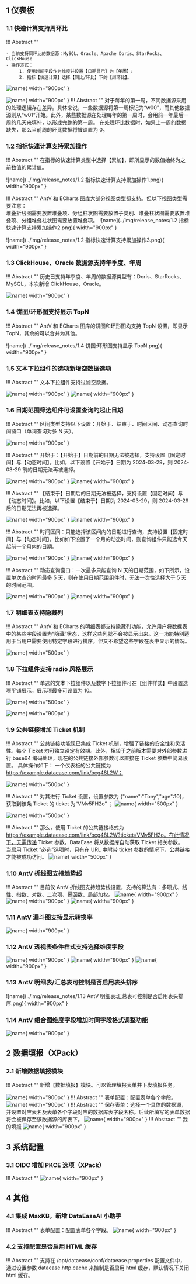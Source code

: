 ## 1 仪表板
### 1.1 快速计算支持周环比
!!! Abstract ""

    - 当前支持周环比的数据源：MySQL、Oracle、Apache Doris、StarRocks、ClickHouse
    - 操作方式：
         1. 使用时间字段作为维度并设置【日期显示】为【年周】；
         2. 指标【快速计算】选择【同比/环比】下的【周环比】。

![name](../img/release_notes/1.1%20快速计算支持周环比1.png){ width="900px" }

![name](../img/release_notes/1.1%20快速计算支持周环比2.png){ width="900px" }
!!! Abstract ""
    对于每年的第一周，不同数据源采用的处理逻辑存在差异。具体来说，一些数据源将第一周标记为“w00”，而其他数据源则从“w01”开始。此外，某些数据源在处理每年的第一周时，会用前一年最后一周的几天来填补，以形成完整的第一周。
    在处理环比数据时，如果上一周的数据缺失，那么当前周的环比数据将被设置为 0。

### 1.2 指标快速计算支持累加操作
!!! Abstract ""
    在指标的快速计算类型中选择【累加】，即所显示的数值始终为之前数值的累计值。

![name](../img/release_notes/1.2 指标快速计算支持累加操作1.png){ width="900px" }

!!! Abstract ""
    AntV 和 ECharts 图库大部分视图类型都支持。但以下视图类型需要注意：  
    堆叠折线图需要放置堆叠项、分组柱状图需要放置子类别、堆叠柱状图需要放置堆叠项、分组堆叠柱状图需要放置堆叠项。
![name](../img/release_notes/1.2 指标快速计算支持累加操作2.png){ width="900px" }

![name](../img/release_notes/1.2 指标快速计算支持累加操作3.png){ width="900px" }

### 1.3 ClickHouse、Oracle 数据源支持年季度、年周
!!! Abstract ""
    历史已支持年季度、年周的数据源类型有：Doris、StarRocks、MySQL，本次新增 ClickHouse、Oracle。

![name](../img/release_notes/1.3%20ClickHouse、Oracle%20数据源支持年季度、年周.png){ width="900px" }

### 1.4 饼图/环形图支持显示 TopN
!!! Abstract ""
    AntV 和 ECharts 图库的饼图和环形图均支持 TopN 设置，即显示 TopN，其余的可以合并为其他。

![name](../img/release_notes/1.4 饼图:环形图支持显示 TopN.png){ width="900px" }


### 1.5 文本下拉组件的选项新增空数据选项
!!! Abstract ""
    文本下拉组件支持过滤空数据。

![name](../img/release_notes/1.5%20文本下拉组件的选项新增空数据选项1.png){ width="900px" }
![name](../img/release_notes/1.5%20文本下拉组件的选项新增空数据选项2.png){ width="900px" }


### 1.6 日期范围筛选组件可设置查询的起止日期
!!! Abstract ""
    区间类型支持以下设置：开始于、结束于、时间区间、动态查询时间窗口（单词查询对多 N 天）。

![name](../img/release_notes/1.6%20日期范围筛选组件可设置查询的起止日期1.png){ width="900px" }

!!! Abstract ""
    开始于：【开始于】日期前的日期无法被选择，支持设置【固定时间】与【动态时间】。比如，以下设置【开始于】日期为 2024-03-29，则 2024-03-29 前的日期无法再被选择。

![name](../img/release_notes/1.6%20日期范围筛选组件可设置查询的起止日期2.png){ width="900px" }
![name](../img/release_notes/1.6%20日期范围筛选组件可设置查询的起止日期3.png){ width="900px" }

!!! Abstract ""
    【结束于】日期后的日期无法被选择，支持设置【固定时间】与【动态时间】。比如，以下设置【结束于】日期为 2024-03-29，则 2024-03-29 后的日期无法再被选择。

![name](../img/release_notes/1.6%20日期范围筛选组件可设置查询的起止日期4.png){ width="900px" }
![name](../img/release_notes/1.6%20日期范围筛选组件可设置查询的起止日期5.png){ width="900px" }

!!! Abstract ""
    时间区间：只能选择该区间内的日期进行查询，支持设置【固定时间】与【动态时间】。比如如下设置了一个月的动态时间，则查询组件只能选今天起前一个月内的日期。

![name](../img/release_notes/1.6%20日期范围筛选组件可设置查询的起止日期6.png){ width="900px" }
![name](../img/release_notes/1.6%20日期范围筛选组件可设置查询的起止日期7.png){ width="900px" }

!!! Abstract ""
    动态查询窗口：一次最多只能查询 N 天的日期范围，如下所示，设置单次查询时间最多 5 天，则在使用日期范围组件时，无法一次性选择大于 5 天的时间范围。
    
![name](../img/release_notes/1.6%20日期范围筛选组件可设置查询的起止日期8.png){ width="900px" }
![name](../img/release_notes/1.6%20日期范围筛选组件可设置查询的起止日期9.png){ width="900px" }

### 1.7 明细表支持隐藏列
!!! Abstract ""
    AntV 和 ECharts 的明细表都支持隐藏列功能，允许用户将数据表中的某些字段设置为“隐藏”状态，这样这些列就不会被显示出来。这一功能特别适用于当用户需要使用特定字段进行排序，但又不希望这些字段在表中显示的情况。

![name](../img/release_notes/1.7%20明细表支持隐藏列1.png){ width="500px" }

### 1.8 下拉组件支持 radio 风格展示
!!! Abstract ""
    单选的文本下拉组件以及数字下拉组件可在【组件样式】中设置选项平铺展示，展示项最多可设置为 10。

![name](../img/release_notes/1.8%20下拉组件支持%20radio%20风格展示.png){ width="500px" }

![name](../img/release_notes/1.8%20下拉组件支持%20radio%20风格展示2.png){ width="900px" }

### 1.9 公共链接增加 Ticket 机制
!!! Abstract ""
    公共链接功能现已集成 Ticket 机制，增强了链接的安全性和灵活性。每个 Ticket 均可独立设定有效期。此外，相较于之前版本需要对外部参数进行 base64 编码处理，现在的公共链接外部参数可以直接在 Ticket 参数中简易设置。
    具体操作如下：
    一个仪表板的公共链接为 https://example.dataease.com/link/bcg48L2W；

![name](../img/release_notes/1.9%20公共链接增加%20Ticket%20机制1.png){ width="500px" }

!!! Abstract ""
    对其进行 Ticket 设置，设置参数为 {"name":"Tony","age":10}，获取到该条 Ticket 的 ticket 为“VMv5FH2o” ；
![name](../img/release_notes/1.9%20公共链接增加%20Ticket%20机制3.png){ width="500px" }

![name](../img/release_notes/1.9%20公共链接增加%20Ticket%20机制4.png){ width="500px" }

!!! Abstract ""
    那么，使用 Ticket 的公共链接格式为 https://example.dataease.com/link/bcg48L2W?ticket=VMv5FH2o。在此情况下，无需传递 Ticket 参数，DataEase 将从数据库自动获取 Ticket 相关参数。  
    当启用 Ticket “必选”选项时，只有在 URL 中附带 ticket 参数的情况下，公共链接才能被成功访问。
![name](../img/release_notes/1.9%20公共链接增加%20Ticket机制5.png){ width="500px" }

### 1.10 AntV 折线图支持趋势线
!!! Abstract ""
    目前仅 AntV 折线图支持趋势线设置，支持的算法有：多项式、线性、指数、对数、二次项、幂函数、局部加权。
![name](../img/release_notes/1.10%20AntV%20折线图支持趋势线1.png){ width="900px" }
![name](../img/release_notes/1.10%20AntV%20折线图支持趋势线2.png){ width="900px" }
![name](../img/release_notes/1.10%20AntV%20折线图支持趋势线3.png){ width="900px" }

### 1.11 AntV 漏斗图支持显示转换率

![name](../img/release_notes/1.11%20AntV%20漏斗图支持显示转换率.png){ width="900px" }

### 1.12 AntV 透视表条件样式支持选择维度字段

![name](../img/release_notes/1.12%20AntV%20透视表条件样式支持选择维度字段.png){ width="900px" }
![name](../img/release_notes/1.12%20AntV%20透视表条件样式支持选择维度字段2.png){ width="900px" }
![name](../img/release_notes/1.12%20AntV%20透视表条件样式支持选择维度字段3.png){ width="900px" }

### 1.13 AntV 明细表/汇总表可控制是否启用表头排序


![name](../img/release_notes/1.13  AntV 明细表:汇总表可控制是否启用表头排序.png){ width="900px" }

### 1.14 AntV 组合图维度字段增加时间字段格式调整功能


![name](../img/release_notes/1.14%20AntV%20组合图维度字段增加时间字段格式调整功能.png){ width="900px" }

## 2 数据填报（XPack）
### 2.1 新增数据填报模块
!!! Abstract ""
    新增【数据填报】模块。可以管理填报表单并下发填报任务。

![name](../img/release_notes/2.1%20新增数据填报模块.png){ width="900px" }
!!! Abstract ""
    表单配置：配置表单各个字段。
![name](../img/release_notes/2.1%20数据填报配置字段.png){ width="900px" }
!!! Abstract ""
    保存表单：选择一个具体的数据源，并设置对应表名及表单各个字段对应的数据库表字段名称。后续所填写的表单数据将会被保存至该数据源的库表下。
![name](../img/release_notes/2.1%20数据填报保存表单.png){ width="900px" }
!!! Abstract ""
    我的填报
![name](../img/release_notes/2.1%20数据填报结果.png){ width="900px" }

## 3 系统配置
### 3.1 OIDC 增加 PKCE 选项（XPack）
!!! Abstract ""
![name](../img/release_notes/3.1%20OIDC%20增加%20PKCE%20选项（XPack）.png){ width="900px" }


## 4 其他
### 4.1 集成 MaxKB，新增 DataEaseAI 小助手
!!! Abstract ""
    表单配置：配置表单各个字段。
![name](../img/release_notes/4.1%20集成%20MaxKB，新增%20DataEaseAI%20小助手%20%5B图片%5D.png){ width="900px" }

### 4.2 支持配置是否启用 HTML 缓存
!!! Abstract ""
    支持在 /opt/dataease/conf/dataease.properties 配置文件中，通过设置参数 dataease.http.cache 来控制是否启用 html 缓存，默认情况下关闭 html 缓存。
